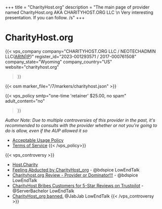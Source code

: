 +++
title = "CharityHost.org"
description = "The main page of provider named CharityHost.org AKA CHARITYHOST.ORG LLC \n Very interesting presentation. If you can follow. /s"
+++

# CharityHost.org
{{< vps_company
company="CHARITYHOST.ORG LLC / NEOTECHADMIN LLC(<a target=_blank href=https://whois.arin.net/rest/org/NL-870.html>ARIN</a>|<a target=_blank href=https://whois.arin.net/rest/net/NET-23-128-116-0-1.html>IP</a>)"
register_id="2023-001293571 / 2017-000761508"
company_state="Wyoming"
company_country="US"
website="charityhost.org"
>}}

{{< osm marker_file="/7/markers/charityhost.json" >}}

{{< vps_policy 
smtp="one-time 'retainer' $25.00, no spam"
adult_content="no"
>}}

*Author Note: Due to multiple controversies of this provider in the past, it's recommended to consults with the provider whether or not you're going to do is allow, even if the AUP allowed it so*

* [Acceptable Usage Policy](https://charityhost.org/acceptable-use-policy/)
* [Terms of Service](https://charityhost.org/terms-of-service/)
{{< /vps_policy>}}


{{< vps_controversy >}}
* [Host.Charity](https://host.charity)
* [Feeling Abducted by CharityHost_org](https://lowendtalk.com/discussion/203962/feeling-abducted-by-charityhost-org) - @bdspice LowEndTalk
* [Charityhost.org Review - Provider or Dominator!!!](https://lowendtalk.com/discussion/204781/charityhost-org-review-provider-or-dominator) - @bdspice LowEndTalk
* [CharityHost Bribes Customers for 5-Star Reviews on Trustpilot](https://lowendtalk.com/discussion/204985/charityhost-bribes-customers-for-5-star-reviews-on-trustpilot) - @ServerBachelor LowEndTalk
* [CharityHost_org banned.](https://lowendtalk.com/discussion/205015/charityhost-org-banned) @JabJab LowEndTalk
{{< /vps_controversy >}}
